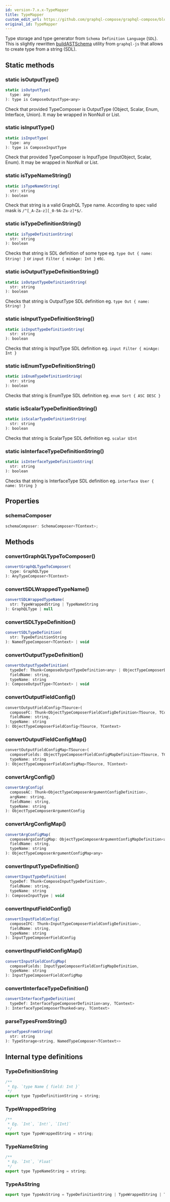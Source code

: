 ```yaml
---
id: version-7.x.x-TypeMapper
title: TypeMapper
custom_edit_url: https://github.com/graphql-compose/graphql-compose/blob/master/src/TypeMapper.d.ts
original_id: TypeMapper
---
```


<!-- 
🛑🛑🛑
DO NOT EDIT THIS FILE!
IT WAS AUTOGENERATED FROM d.ts FILE
🛑🛑🛑
If you want to make changes in this file, please do it via
https://github.com/graphql-compose/graphql-compose/blob/master/src/TypeMapper.d.ts
-->

Type storage and type generator from `Schema Definition Language` (`SDL`).
This is slightly rewritten [buildASTSchema](https://github.com/graphql/graphql-js/blob/master/src/utilities/buildASTSchema.js)
utility from `graphql-js` that allows to create type from a string (SDL).

## Static methods

### static isOutputType()

```js
static isOutputType(
  type: any
): type is ComposeOutputType<any>
```

Check that provided TypeComposer is OutputType (Object, Scalar, Enum, Interface, Union).
It may be wrapped in NonNull or List.

### static isInputType()

```js
static isInputType(
  type: any
): type is ComposeInputType
```

Check that provided TypeComposer is InputType (InputObject, Scalar, Enum).
It may be wrapped in NonNull or List.

### static isTypeNameString()

```js
static isTypeNameString(
  str: string
): boolean
```

Check that string is a valid GraphQL Type name.
According to spec valid mask is `/^[_A-Za-z][_0-9A-Za-z]*$/`.

### static isTypeDefinitionString()

```js
static isTypeDefinitionString(
  str: string
): boolean
```

Checks that string is SDL definition of some type
eg. `type Out { name: String! }` or `input Filter { minAge: Int }` etc.

### static isOutputTypeDefinitionString()

```js
static isOutputTypeDefinitionString(
  str: string
): boolean
```

Checks that string is OutputType SDL definition
eg. `type Out { name: String! }`

### static isInputTypeDefinitionString()

```js
static isInputTypeDefinitionString(
  str: string
): boolean
```

Checks that string is InputType SDL definition
eg. `input Filter { minAge: Int }`

### static isEnumTypeDefinitionString()

```js
static isEnumTypeDefinitionString(
  str: string
): boolean
```

Checks that string is EnumType SDL definition
eg. `enum Sort { ASC DESC }`

### static isScalarTypeDefinitionString()

```js
static isScalarTypeDefinitionString(
  str: string
): boolean
```

Checks that string is ScalarType SDL definition
eg. `scalar UInt`

### static isInterfaceTypeDefinitionString()

```js
static isInterfaceTypeDefinitionString(
  str: string
): boolean
```

Checks that string is InterfaceType SDL definition
eg. `interface User { name: String }`

## Properties

### schemaComposer

```js
schemaComposer: SchemaComposer<TContext>;
```

## Methods

### convertGraphQLTypeToComposer()

```js
convertGraphQLTypeToComposer(
  type: GraphQLType
): AnyTypeComposer<TContext>
```

### convertSDLWrappedTypeName()

```js
convertSDLWrappedTypeName(
  str: TypeWrappedString | TypeNameString
): GraphQLType | null
```

### convertSDLTypeDefinition()

```js
convertSDLTypeDefinition(
  str: TypeDefinitionString
): NamedTypeComposer<TContext> | void
```

### convertOutputTypeDefinition()

```js
convertOutputTypeDefinition(
  typeDef: Thunk<ComposeOutputTypeDefinition<any> | ObjectTypeComposerDefinition<any, any> | Readonly<Resolver<any, any>>>,
  fieldName: string,
  typeName: string
): ComposeOutputType<TContext> | void
```

### convertOutputFieldConfig()

```js
convertOutputFieldConfig<TSource>(
  composeFC: Thunk<ObjectTypeComposerFieldConfigDefinition<TSource, TContext> | Readonly<Resolver<any, TContext>>>,
  fieldName: string,
  typeName: string
): ObjectTypeComposerFieldConfig<TSource, TContext>
```

### convertOutputFieldConfigMap()

```js
convertOutputFieldConfigMap<TSource>(
  composeFields: ObjectTypeComposerFieldConfigMapDefinition<TSource, TContext>,
  typeName: string
): ObjectTypeComposerFieldConfigMap<TSource, TContext>
```

### convertArgConfig()

```js
convertArgConfig(
  composeAC: Thunk<ObjectTypeComposerArgumentConfigDefinition>,
  argName: string,
  fieldName: string,
  typeName: string
): ObjectTypeComposerArgumentConfig
```

### convertArgConfigMap()

```js
convertArgConfigMap(
  composeArgsConfigMap: ObjectTypeComposerArgumentConfigMapDefinition<any>,
  fieldName: string,
  typeName: string
): ObjectTypeComposerArgumentConfigMap<any>
```

### convertInputTypeDefinition()

```js
convertInputTypeDefinition(
  typeDef: Thunk<ComposeInputTypeDefinition>,
  fieldName: string,
  typeName: string
): ComposeInputType | void
```

### convertInputFieldConfig()

```js
convertInputFieldConfig(
  composeIFC: Thunk<InputTypeComposerFieldConfigDefinition>,
  fieldName: string,
  typeName: string
): InputTypeComposerFieldConfig
```

### convertInputFieldConfigMap()

```js
convertInputFieldConfigMap(
  composeFields: InputTypeComposerFieldConfigMapDefinition,
  typeName: string
): InputTypeComposerFieldConfigMap
```

### convertInterfaceTypeDefinition()

```js
convertInterfaceTypeDefinition(
  typeDef: InterfaceTypeComposerDefinition<any, TContext>
): InterfaceTypeComposerThunked<any, TContext>
```

### parseTypesFromString()

```js
parseTypesFromString(
  str: string
): TypeStorage<string, NamedTypeComposer<TContext>>
```

## Internal type definitions

### TypeDefinitionString

```js
/**
 * Eg. `type Name { field: Int }`
 */
export type TypeDefinitionString = string;
```

### TypeWrappedString

```js
/**
 * Eg. `Int`, `Int!`, `[Int]`
 */
export type TypeWrappedString = string;
```

### TypeNameString

```js
/**
 * Eg. `Int`, `Float`
 */
export type TypeNameString = string;
```

### TypeAsString

```js
export type TypeAsString = TypeDefinitionString | TypeWrappedString | TypeNameString;
```

